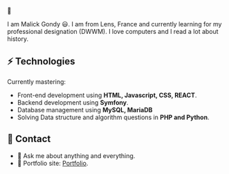 👋 

I am Malick Gondy 😃. I am from Lens, France and currently learning for my professional designation (DWWM). I love computers and I read a lot about history.

## ⚡ Technologies

Currently mastering:

- Front-end development using **HTML, Javascript, CSS, REACT**.
- Backend development using **Symfony**.
- Database management using **MySQL, MariaDB**
- Solving Data structure and algorithm questions in **PHP and Python**.

## 🔔 Contact

- 💬 Ask me about anything and everything.
- 🎯 Portfolio site: [Portfolio](https://tictacs1.github.io/).
<!---
tictacS1/tictacS1 is a ✨ special ✨ repository because its `README.md` (this file) appears on your GitHub profile.
You can click the Preview link to take a look at your changes.
--->
